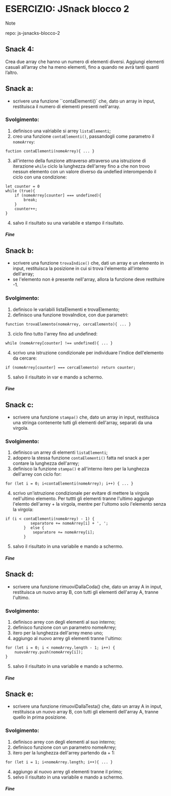 # ESERCIZIO: JSnack blocco 2

> [!NOTE]
>
> repo: js-jsnacks-blocco-2

## Snack 4:

Crea due array che hanno un numero di elementi diversi.
Aggiungi elementi casuali all’array che ha meno elementi,
fino a quando ne avrà tanti quanti l’altro.

## Snack a:
- scrivere una funzione ``contaElementi()` che, dato un array in input, restituisca il numero di elementi presenti nell'array.

### Svolgimento:
1. definisco una valriabile si arrey `listaElementi`;
2. creo una funzione `contaElementi()`, passandogli come parametro il `nomeArrey`:
```
fuction contaElementi(nomeArrey){ ... }
```
3. all'interno della funzione attraverso attraverso una istruzione di iterazione `while` ciclo la lunghezza dell'arrey fino a che non trovo nessun elemento con un valore diverso da undefied interompendo il ciclo con una condizione:
```
let counter = 0
while (true){
    if (nomeArrey[counter] === undefined){ 
        break;
    }
    counter++;
}
```
4. salvo il risultato su una variabile e stampo il risultato.

##### Fine

## Snack b:
- scrivere una funzione `trovaIndice()` che, dati un array e un elemento in input, restituisca la posizione in cui si trova l'elemento all'interno dell'array; 
- se l'elemento non è presente nell'array, allora la funzione deve restituire -1.

### Svolgimento:
1. definisco le variabili listaElementi e trovaElemento;
2. definisco una funzione trovaIndice, con due parametri:
```
function trovaElemento(nomeArrey, cercaElemento){ ... }
```
3. ciclo fino tutto l'arrey fino ad undefined:
```
while (nomeArrey[counter] !== undefined){ ... }
```
4. scrivo una istruzione condizionale per individuare l'indice dell'elemento da cercare:
```
if (nomeArrey[counter] === cercaElemento) return counter;
```
5. salvo il risultato in var e mando a schermo.

##### Fine

## Snack c:
- scrivere una funzione `stampa()` che, dato un array in input, restituisca una stringa contenente tutti gli elementi dell'array, separati da una virgola.

### Svolgimento:
1. definisco un arrey di elementi `listaElementi`;
2. adopero la stessa funzione `contaElementi()` fatta nel snack a per contare la lunghezza dell'arrey;
3. definisco la funzione `stampa()` e all'interno itero per la lunghezza dell'arrey con ciclo for:
```
for (let i = 0; i<contaElementi(nomeArrey); i++) { ... }
```
4. scrivo un'istruzione condizionale per evitare di mettere la virgola nell'ultimo elemento.
Per tuttti gli elementi tranne l'ultimo aggiungo l'elemto dell'arrey + la virgola, mentre per l'ultomo solo l'elemento senza la virgola:
```
if (i < contaElementi(nomeArrey) - 1) {
           separatore += nomeArrey[i] + ', ';
        }  else {
            separatore += nomeArrey[i];
        }
```
5. salvo il risultato in una variabile e mando a schermo.

##### Fine

## Snack d:
- scrivere una funzione rimuoviDallaCoda() che, dato un array A in input, restituisca un nuovo array B, con tutti gli elementi dell'array A, tranne l'ultimo.

### Svolgimento:
1. definisco arrey con degli elementi al suo interno;
2. definisco funzione con un parametro nomeArrey;
3. itero per la lunghezza dell'arrey meno uno;
4. aggiungo al nuovo arrey gli elementi tranne l'ultimo:
```
for (let i = 0; i < nomeArrey.length - 1; i++) {
    nuovoArrey.push(nomeArrey[i]);
}
```
5. salvo il risultato in una variabile e mando a schermo.

##### Fine

## Snack e:
- scrivere una funzione rimuoviDallaTesta() che, dato un array A in input, restituisca un nuovo array B, con tutti gli elementi dell'array A, tranne quello in prima posizione.

### Svolgimento:
1. definisco arrey con degli elementi al suo interno;
2. definisco funzione con un parametro nomeArrey;
3. itero per la lunghezza dell'arrey partendo da + 1:
```
for (let i = 1; i<nomeArrey.length; i++){ ... }
```
4. aggiungo al nuovo arrey gli elementi tranne il primo;
5. selvo il risultato in una variabile e mando a schermo.

##### Fine